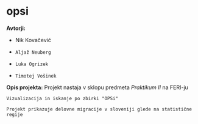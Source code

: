 # opsi

**Avtorji:**
*    Nik Kovačević
*     Aljaž Neuberg
*     Luka Ogrizek
*     Timotej Vošinek

**Opis projekta:**
    Projekt nastaja v sklopu predmeta _Praktikum II_ na FERI-ju

    Vizualizacija in iskanje po zbirki "OPSi"
    
    Projekt prikazuje delovne migracije v sloveniji glede na statistične regije


